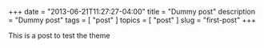 +++
date        = "2013-06-21T11:27:27-04:00"
title       = "Dummy post"
description = "Dummy post"
tags        = [ "post" ]
topics      = [ "post" ]
slug        = "first-post"
+++

This is a post to test the theme
